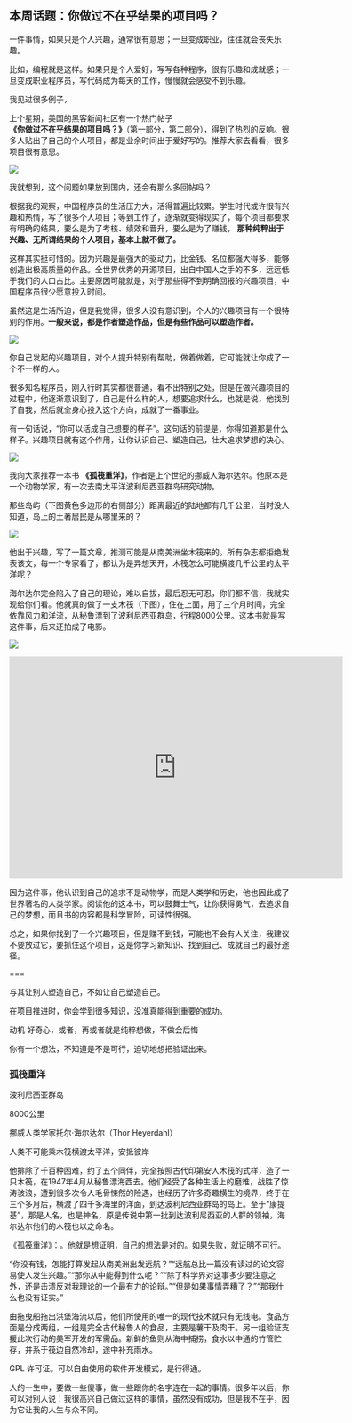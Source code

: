 ## 本周话题：你做过不在乎结果的项目吗？

一件事情，如果只是个人兴趣，通常很有意思；一旦变成职业，往往就会丧失乐趣。 

比如，编程就是这样。如果只是个人爱好，写写各种程序，很有乐趣和成就感；一旦变成职业程序员，写代码成为每天的工作，慢慢就会感受不到乐趣。

我见过很多例子，

上个星期，美国的黑客新闻社区有一个热门帖子 **《你做过不在乎结果的项目吗？》**（[第一部分](https://news.ycombinator.com/item?id=25992782)，[第二部分](https://news.ycombinator.com/item?id=30283264)），得到了热烈的反响。很多人贴出了自己的个人项目，都是业余时间出于爱好写的。推荐大家去看看，很多项目很有意思。

![](https://cdn.beekka.com/blogimg/asset/202202/bg2022021401.webp)

我就想到，这个问题如果放到国内，还会有那么多回帖吗？

根据我的观察，中国程序员的生活压力大，活得普遍比较累。学生时代或许很有兴趣和热情，写了很多个人项目；等到工作了，逐渐就变得现实了，每个项目都要求有明确的结果，要么是为了考核、绩效和晋升，要么是为了赚钱， **那种纯粹出于兴趣、无所谓结果的个人项目，基本上就不做了。**

这样其实挺可惜的。因为兴趣是最强大的驱动力，比金钱、名位都强大得多，能够创造出极高质量的作品。全世界优秀的开源项目，出自中国人之手的不多，远远低于我们的人口占比。主要原因可能就是，对于那些得不到明确回报的兴趣项目，中国程序员很少愿意投入时间。

虽然这是生活所迫，但是我觉得，很多人没有意识到，个人的兴趣项目有一个很特别的作用。**一般来说，都是作者塑造作品，但是有些作品可以塑造作者。**

![](https://cdn.beekka.com/blogimg/asset/202202/bg2022021402.webp)

你自己发起的兴趣项目，对个人提升特别有帮助，做着做着，它可能就让你成了一个不一样的人。

很多知名程序员，刚入行时其实都很普通，看不出特别之处，但是在做兴趣项目的过程中，他逐渐意识到了，自己是什么样的人，想要追求什么，也就是说，他找到了自我，然后就全身心投入这个方向，成就了一番事业。

有一句话说，“你可以活成自己想要的样子”。这句话的前提是，你得知道那是什么样子。兴趣项目就有这个作用，让你认识自己、塑造自己，壮大追求梦想的决心。

![](https://cdn.beekka.com/blogimg/asset/202202/bg2022021403.webp)

我向大家推荐一本书 **《孤筏重洋》**，作者是上个世纪的挪威人海尔达尔。他原本是一个动物学家，有一次去南太平洋波利尼西亚群岛研究动物。

那些岛屿（下图黄色多边形的右侧部分）距离最近的陆地都有几千公里，当时没人知道，岛上的土著居民是从哪里来的？

![](https://cdn.beekka.com/blogimg/asset/202202/bg2022021404.webp)

他出于兴趣，写了一篇文章，推测可能是从南美洲坐木筏来的。所有杂志都拒绝发表该文，每一个专家看了，都认为是异想天开，木筏怎么可能横渡几千公里的太平洋呢？

海尔达尔完全陷入了自己的理论，难以自拔，最后忍无可忍，你们都不信，我就实现给你们看。他就真的做了一支木筏（下图），住在上面，用了三个月时间，完全依靠风力和洋流，从秘鲁漂到了波利尼西亚群岛，行程8000公里。这本书就是写这件事，后来还拍成了电影。

![](https://cdn.beekka.com/blogimg/asset/202202/bg2022021405.webp)

<iframe frameborder="0" src="https://v.qq.com/txp/iframe/player.html?vid=c3323r7pdn8" allowFullScreen="true" width="600" height="400"></iframe>

因为这件事，他认识到自己的追求不是动物学，而是人类学和历史，他也因此成了世界著名的人类学家。阅读他的这本书，可以鼓舞士气，让你获得勇气，去追求自己的梦想，而且书的内容都是科学冒险，可读性很强。

总之，如果你找到了一个兴趣项目，但是赚不到钱，可能也不会有人关注，我建议不要放过它，要抓住这个项目，这是你学习新知识、找到自己、成就自己的最好途径。

===

与其让别人塑造自己，不如让自己塑造自己。

在项目推进时，你会学到很多知识，没准真能得到重要的成功。



动机 好奇心，或者，再或者就是纯粹想做，不做会后悔

你有一个想法，不知道是不是可行，迫切地想把验证出来。


### 孤筏重洋

波利尼西亚群岛

8000公里

挪威人类学家托尔·海尔达尔（Thor Heyerdahl）

人类不可能乘木筏横渡太平洋，安抵彼岸


他排除了千百种困难，约了五个同伴，完全按照古代印第安人木筏的式样，造了一只木筏，在1947年4月从秘鲁漂海西去。他们经受了各种生活上的磨难，战胜了惊涛骇浪，遭到很多次令人毛骨悚然的险遇，也经历了许多奇趣横生的境界，终于在三个多月后，横渡了四千多海里的洋面，到达波利尼西亚群岛的岛上。至于“康提基”，那是人名，也是神名，原是传说中第一批到达波利尼西亚的人群的领袖，海尔达尔他们的木筏也以之命名。

《孤筏重洋》：。他就是想证明，自己的想法是对的。如果失败，就证明不可行。

“你没有钱，怎能打算发起从南美洲出发远航？”“远航总比一篇没有读过的论文容易使人发生兴趣。”“那你从中能得到什么呢？”“除了科学界对这事多少要注意之外，还是击溃反对我理论的一个最有力的论辩。”“但是如果事情弄糟了？”“那我什么也没有证实。”

由拖曳船拖出洪堡海流以后，他们所使用的唯一的现代技术就只有无线电。食品方面是分成两组，一组是完全古代秘鲁人的食品，主要是薯干及肉干。另一组验证支援此次行动的美军开发的军需品。新鲜的鱼则从海中捕捞，食水以中通的竹管贮存，并系于筏边自然冷却，途中补充雨水。

GPL 许可证。可以自由使用的软件开发模式，是行得通。

人的一生中，要做一些傻事，做一些跟你的名字连在一起的事情。很多年以后，你可以对别人说：我很高兴自己做过这样的事情，虽然没有成功，但是我不在乎，因为它让我的人生与众不同。
